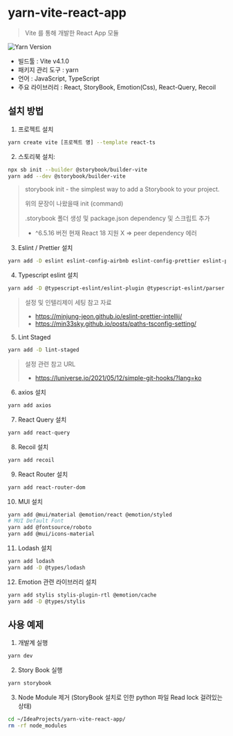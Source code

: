 # yarn-vite-react-app

> Vite 를 통해 개발한 React App 모듈
>
![Yarn Version][yarn-image]

- 빌드툴 : Vite v4.1.0
- 패키지 관리 도구 : yarn
- 언어 : JavaScript, TypeScript
- 주요 라이브러리 : React, StoryBook, Emotion(Css), React-Query, Recoil

[//]: # (![]&#40;../header.png&#41;)

## 설치 방법

1. 프로젝트 설치

```sh
yarn create vite [프로젝트 명] --template react-ts
```

2. 스토리북 설치:

```sh
npx sb init --builder @storybook/builder-vite
yarn add --dev @storybook/builder-vite
```

> storybook init - the simplest way to add a Storybook to your project.
>
> 위의 문장이 나왔을때 init (command)
>
> .storybook 폴더 생성 및 package.json dependency 및 스크립트 추가
>
>* ^6.5.16 버전 현재 React 18 지원 X => peer dependency 에러

3. Eslint / Prettier 설치

```sh
yarn add -D eslint eslint-config-airbnb eslint-config-prettier eslint-plugin-import eslint-plugin-jsx-a11y eslint-plugin-prettier eslint-plugin-react eslint-plugin-react-hooks
```

4. Typescript eslint 설치

```sh
yarn add -D @typescript-eslint/eslint-plugin @typescript-eslint/parser
```

> 설정 및 인텔리제이 세팅 참고 자료
> - https://minjung-jeon.github.io/eslint-prettier-intellij/
> - https://min33sky.github.io/posts/paths-tsconfig-setting/

5. Lint Staged

```sh
yarn add -D lint-staged
```

> 설정 관련 참고 URL
> - https://luniverse.io/2021/05/12/simple-git-hooks/?lang=ko

6. axios 설치

```sh
yarn add axios
```

7. React Query 설치

```sh
yarn add react-query
```

8. Recoil 설치

```sh
yarn add recoil
```

9. React Router 설치

```sh
yarn add react-router-dom
```

10. MUI 설치

```sh
yarn add @mui/material @emotion/react @emotion/styled
# MUI Default Font
yarn add @fontsource/roboto 
yarn add @mui/icons-material
```

11. Lodash 설치

```sh
yarn add lodash
yarn add -D @types/lodash
```

12. Emotion 관련 라이브러리 설치

```sh
yarn add stylis stylis-plugin-rtl @emotion/cache
yarn add -D @types/stylis
```

## 사용 예제

1. 개발계 실행

```sh
yarn dev
```

2. Story Book 실행

```sh
yarn storybook
```

3. Node Module 제거 (StoryBook 설치로 인한 python 파일 Read lock 걸려있는 상태)

```sh
cd ~/IdeaProjects/yarn-vite-react-app/
rm -rf node_modules
```

<!-- Markdown link & img dfn's -->

[yarn-image]: https://img.shields.io/badge/yarn-1.22.19-orange